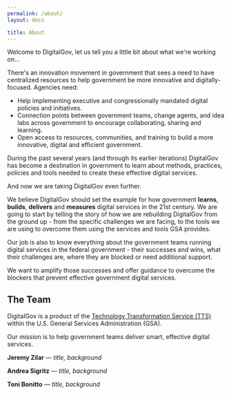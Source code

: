 ```yaml
---
permalink: /about/
layout: docs

title: About
---
```


Welcome to DigitalGov, let us tell you a little bit about what we're working on...

There's an innovation movement in government that sees a need to have centralized resources to help government be more innovative and digitally-focused. Agencies need:

* Help implementing executive and congressionally mandated digital policies and initiatives.
* Connection points between government teams, change agents, and idea labs across government to encourage collaborating, sharing and learning.
* Open access to resources, communities, and training to build a more innovative, digital and efficient government.

During the past several years (and through its earlier iterations) DigitalGov has become a destination in government to learn about methods, practices, policies and tools needed to create these effective digital services.

And now we are taking DigitalGov even further.

We believe DigitalGov should set the example for how government **learns**, **builds**, **delivers** and **measures** digital services in the 21st century. We are going to start by telling the story of how we are rebuilding DigitalGov from the ground up - from the specific challenges we are facing, to the tools we are using to overcome them using the services and tools GSA provides.

Our job is also to know everything about the government teams running digital services in the federal government - their successes and wins, what their challenges are, where they are blocked or need additional support.

We want to amplify those successes and offer guidance to overcome the blockers that prevent effective government digital services.

## The Team

DigitalGov is a product of the [Technology Transformation Service (TTS)](https://www.gsa.gov/portal/category/25729) within the U.S. General Services Administration (GSA).

Our mission is to help government teams deliver smart, effective digital services.

**Jeremy Zilar** — _title, background_

**Andrea Sigritz** — _title, background_

**Toni Bonitto** — _title, background_
